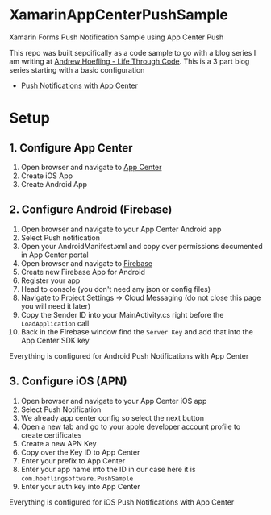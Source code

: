 # XamarinAppCenterPushSample
Xamarin Forms Push Notification Sample using App Center Push

This repo was built sepcifically as a code sample to go with a blog series I am writing at [Andrew Hoefling - Life Through Code](http://www.andrewhoefling.com/). This is a 3 part blog series starting with a basic configuration

* [Push Notifications with App Center](http://www.andrewhoefling.com)

# Setup

## 1. Configure App Center

1. Open browser and navigate to [App Center](https://appcenter.ms)
2. Create iOS App
3. Create Android App

## 2. Configure Android (Firebase)

1. Open browser and navigate to your App Center Android app
2. Select Push notification
3. Open your AndroidManifest.xml and copy over permissions documented in App Center portal
4. Open browser and navigate to [Firebase](https://console.firebase.google.com/)
5. Create new Firebase App for Android
6. Register your app
7. Head to console (you don't need any json or config files)
8. Navigate to Project Settings -> Cloud Messaging (do not close this page you will need it later)
9. Copy the Sender ID into your MainActivity.cs right before the `LoadApplication` call
10. Back in the FIrebase window find the `Server Key` and add that into the App Center SDK key

Everything is configured for Android Push Notifications with App Center

## 3. Configure iOS (APN)

1. Open browser and navigate to your App Center iOS app
2. Select Push Notification
3. We already app center config so select the next button
4. Open a new tab and go to your apple developer account profile to create certificates
5. Create a new APN Key
6. Copy over the Key ID to App Center
7. Enter your prefix to App Center
8. Enter your app name into the ID in our case here it is `com.hoeflingsoftware.PushSample`
9. Enter your auth key into App Center

Everything is configured for iOS Push Notifications with App Center